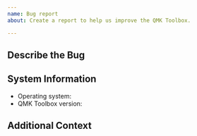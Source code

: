 ```yaml
---
name: Bug report
about: Create a report to help us improve the QMK Toolbox.

---
```

<!-- Provide a general summary of the bug in the title above. -->

<!--- This template is entirely optional and can be removed, but is here to help both you and us. -->
<!--- Anything on lines wrapped in comments like these will not show up in the final text. -->

## Describe the Bug

<!-- A clear and concise description of what the bug is. -->

## System Information

 - Operating system: 
 - QMK Toolbox version: 

## Additional Context

<!-- Add any other relevant information about the problem here, such as the log output from the Toolbox or an error dialog. -->
